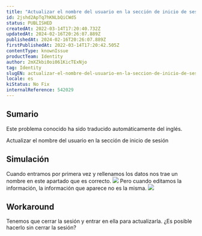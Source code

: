 ```yaml
---
title: "Actualizar el nombre del usuario en la sección de inicio de sesión"
id: 2jshd2ApTq7hKNLbQiCWdS
status: PUBLISHED
createdAt: 2022-03-14T17:20:40.732Z
updatedAt: 2024-02-16T20:26:07.889Z
publishedAt: 2024-02-16T20:26:07.889Z
firstPublishedAt: 2022-03-14T17:20:42.505Z
contentType: knownIssue
productTeam: Identity
author: 2mXZkbi0oi061KicTExNjo
tag: Identity
slugEN: actualizar-el-nombre-del-usuario-en-la-seccion-de-inicio-de-sesion
locale: es
kiStatus: No Fix
internalReference: 542029
---
```


## Sumario

<div class="alert alert-info">
  <p>Este problema conocido ha sido traducido automáticamente del inglés.</p>
</div>


Actualizar el nombre del usuario en la sección de inicio de sesión



## Simulación


Cuando entramos por primera vez y rellenamos los datos nos trae un nombre en este apartado que es correcto.
 ![](https://vtexhelp.zendesk.com/attachments/token/IJpYVAT1XewQUx4YnGtvGBL40/?name=image.png)
Pero cuando editamos la información, la información que aparece no es la misma.
 ![](https://vtexhelp.zendesk.com/attachments/token/uOiJZWmfl9qmC12H2ryHBQ3EA/?name=image.png)



## Workaround


 Tenemos que cerrar la sesión y entrar en ella para actualizarla. ¿Es posible hacerlo sin cerrar la sesión?

